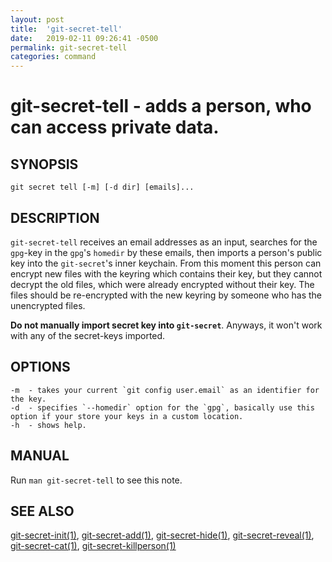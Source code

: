 ```yaml
---
layout: post
title:  'git-secret-tell'
date:   2019-02-11 09:26:41 -0500
permalink: git-secret-tell
categories: command
---
```

git-secret-tell - adds a person, who can access private data.
===============================================================

## SYNOPSIS

    git secret tell [-m] [-d dir] [emails]...


## DESCRIPTION
`git-secret-tell` receives an email addresses as an input, searches for the `gpg`-key in the `gpg`'s 
`homedir` by these emails, then imports a person's public key into the `git-secret`'s inner keychain. 
From this moment this person can encrypt new files with the keyring which contains their key,
but they cannot decrypt the old files, which were already encrypted without their key. 
The files should be re-encrypted with the new keyring by someone who has the unencrypted files.

**Do not manually import secret key into `git-secret`**. Anyways, it won't work with any of the secret-keys imported.


## OPTIONS

    -m  - takes your current `git config user.email` as an identifier for the key.
    -d  - specifies `--homedir` option for the `gpg`, basically use this option if your store your keys in a custom location.
    -h  - shows help.


## MANUAL

Run `man git-secret-tell` to see this note.


## SEE ALSO

[git-secret-init(1)](http://git-secret.io/git-secret-init), [git-secret-add(1)](http://git-secret.io/git-secret-add), 
[git-secret-hide(1)](http://git-secret.io/git-secret-hide), [git-secret-reveal(1)](http://git-secret.io/git-secret-reveal), 
[git-secret-cat(1)](http://git-secret.io/git-secret-cat), [git-secret-killperson(1)](http://git-secret.io/git-secret-killperson)
